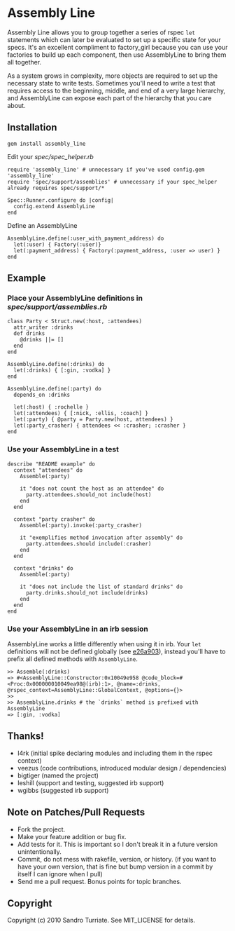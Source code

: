Assembly Line
=============

Assembly Line allows you to group together a series of rspec `let` statements which can later be evaluated to set up a specific state for your specs. It's an excellent compliment to factory_girl because you can use your factories to build up each component, then use AssemblyLine to bring them all together.

As a system grows in complexity, more objects are required to set up the necessary state to write tests. Sometimes you'll need to write a test that requires access to the beginning, middle, and end of a very large hierarchy, and AssemblyLine can expose each part of the hierarchy that you care about.  

Installation
------------
    gem install assembly_line

Edit your *spec/spec_helper.rb*  

    require 'assembly_line' # unnecessary if you've used config.gem 'assembly_line'
    require 'spec/support/assemblies' # unnecessary if your spec_helper already requires spec/support/*

    Spec::Runner.configure do |config|
	  config.extend AssemblyLine
	end
	
Define an AssemblyLine

	AssemblyLine.define(:user_with_payment_address) do
	  let(:user) { Factory(:user)}
	  let(:payment_address) { Factory(:payment_address, :user => user) }
	end
	
Example
-------
	
### Place your AssemblyLine definitions in *spec/support/assemblies.rb*

	class Party < Struct.new(:host, :attendees)
	  attr_writer :drinks
	  def drinks
	    @drinks ||= []
	  end
	end

	AssemblyLine.define(:drinks) do
	  let(:drinks) { [:gin, :vodka] }
	end

	AssemblyLine.define(:party) do
	  depends_on :drinks

	  let(:host) { :rochelle }
	  let(:attendees) { [:nick, :ellis, :coach] }
	  let(:party) { @party = Party.new(host, attendees) }
	  let(:party_crasher) { attendees << :crasher; :crasher }
	end
	
### Use your AssemblyLine in a test

	describe "README example" do
	  context "attendees" do
	    Assemble(:party)

	    it "does not count the host as an attendee" do
	      party.attendees.should_not include(host)
	    end
	  end

	  context "party crasher" do
	    Assemble(:party).invoke(:party_crasher)

	    it "exemplifies method invocation after assembly" do
	      party.attendees.should include(:crasher)
	    end
	  end

	  context "drinks" do
	    Assemble(:party)

	    it "does not include the list of standard drinks" do
	      party.drinks.should_not include(drinks)
	    end
	  end
	end
	
### Use your AssemblyLine in an irb session

AssemblyLine works a little differently when using it in irb. Your `let` definitions will not be defined globally (see [e26a903](http://github.com/sandro/assembly_line/commit/e26a903)), instead you'll have to prefix all defined methods with `AssemblyLine`.

	>> Assemble(:drinks)
	=> #<AssemblyLine::Constructor:0x10049e958 @code_block=#<Proc:0x000000010049ea98@(irb):1>, @name=:drinks, @rspec_context=AssemblyLine::GlobalContext, @options={}>
	>>
	>> AssemblyLine.drinks # the `drinks` method is prefixed with AssemblyLine
	=> [:gin, :vodka]
	

Thanks!
-------

- l4rk     (initial spike declaring modules and including them in the rspec context)
- veezus   (code contributions, introduced modular design / dependencies)
- bigtiger (named the project)
- leshill  (support and testing, suggested irb support)
- wgibbs   (suggested irb support)


Note on Patches/Pull Requests
-----------------------------

- Fork the project.
- Make your feature addition or bug fix.
- Add tests for it. This is important so I don't break it in a
  future version unintentionally.
- Commit, do not mess with rakefile, version, or history.
  (if you want to have your own version, that is fine but bump version in a commit by itself I can ignore when I pull)
- Send me a pull request. Bonus points for topic branches.

Copyright
---------

Copyright (c) 2010 Sandro Turriate. See MIT_LICENSE for details.

